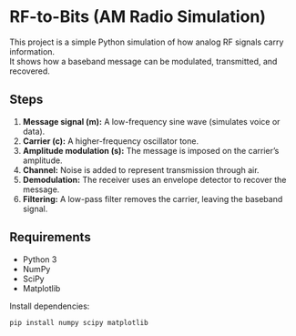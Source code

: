 # RF-to-Bits (AM Radio Simulation)

This project is a simple Python simulation of how analog RF signals carry information.  
It shows how a baseband message can be modulated, transmitted, and recovered.

## Steps
1. **Message signal (m):** A low-frequency sine wave (simulates voice or data).  
2. **Carrier (c):** A higher-frequency oscillator tone.  
3. **Amplitude modulation (s):** The message is imposed on the carrier’s amplitude.  
4. **Channel:** Noise is added to represent transmission through air.  
5. **Demodulation:** The receiver uses an envelope detector to recover the message.  
6. **Filtering:** A low-pass filter removes the carrier, leaving the baseband signal.

## Requirements
- Python 3
- NumPy
- SciPy
- Matplotlib

Install dependencies:
```bash
pip install numpy scipy matplotlib
